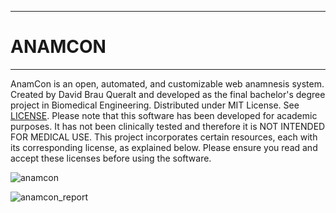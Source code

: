 ----------------
# ANAMCON
----------------
AnamCon is an open, automated, and customizable web anamnesis system.
Created by David Brau Queralt and developed as the final bachelor's degree project in Biomedical Engineering. 
Distributed under MIT License. See [LICENSE](/LICENSE).
Please note that this software has been developed for academic purposes. It has not been clinically tested and therefore it is NOT INTENDED FOR MEDICAL USE.
This project incorporates certain resources, each with its corresponding license, as explained below. Please ensure you read and accept these licenses before using the software.


![anamcon](https://github.com/dbrauq/anamcon/assets/122096703/9ec082cd-e16c-4a6b-8678-0720dce21dc1)

![anamcon_report](https://github.com/dbrauq/anamcon/assets/122096703/12962946-3b8d-4c5b-a491-e313798b96ba)





